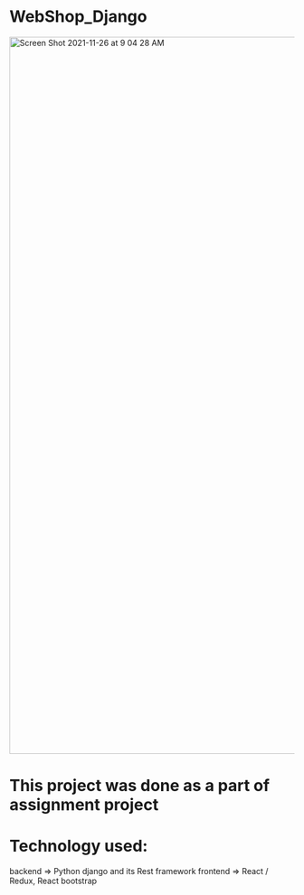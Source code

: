 # WebShop_Django

<img width="1269" alt="Screen Shot 2021-11-26 at 9 04 28 AM" src="https://user-images.githubusercontent.com/25509797/143540525-851c5955-3e40-438b-87b4-2bd896cbd659.png">

# This project was done as a part of assignment project

# Technology used: 
backend => Python django and its Rest framework
frontend => React / Redux, React bootstrap

